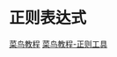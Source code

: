 # 正则表达式

[菜鸟教程](https://www.runoob.com/regexp/regexp-tutorial.html)
[菜鸟教程-正则工具](https://www.jyshare.com/front-end/854/)
